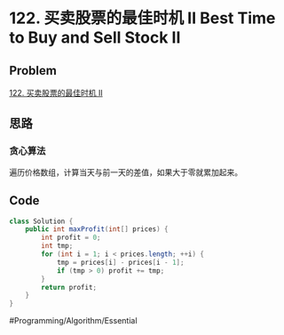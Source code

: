 # 122. 买卖股票的最佳时机 II Best Time to Buy and Sell Stock II

## Problem

[122. 买卖股票的最佳时机 II](https://leetcode-cn.com/problems/best-time-to-buy-and-sell-stock-ii/) 

## 思路

### 贪心算法

遍历价格数组，计算当天与前一天的差值，如果大于零就累加起来。

## Code

```java
class Solution {
    public int maxProfit(int[] prices) {
        int profit = 0;
        int tmp;
        for (int i = 1; i < prices.length; ++i) {
            tmp = prices[i] - prices[i - 1];
            if (tmp > 0) profit += tmp;
        }
        return profit;
    }
}
```

#Programming/Algorithm/Essential

